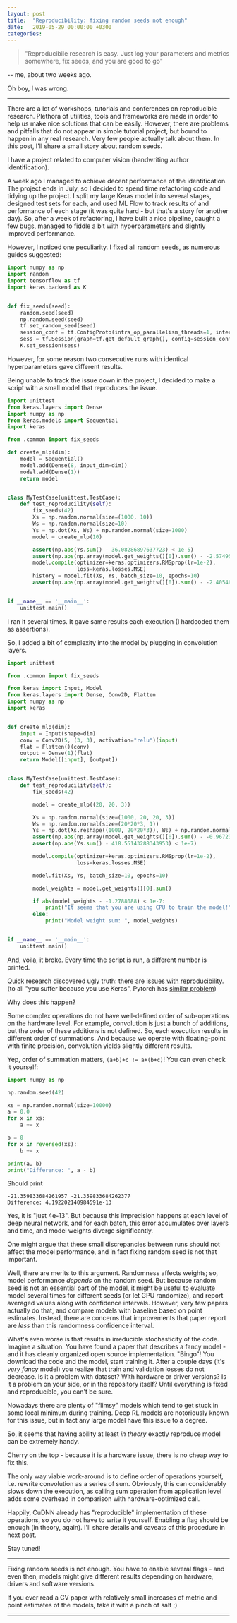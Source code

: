 ```yaml
---
layout: post
title:  "Reproducibility: fixing random seeds not enough"
date:   2019-05-29 00:00:00 +0300
categories: 
---
```


>"Reproducibile research is easy. Just log your parameters and metrics somewhere, fix seeds, and you are good to go" 

-- me, about two weeks ago. 

Oh boy, I was wrong.

---

There are a lot of workshops, tutorials and conferences on reproducible research. 
Plethora of utilities, tools and frameworks are made in order to help us make nice solutions that can be easily.
However, there are problems and pitfalls that do not appear in simple tutorial project, but bound to happen
in any real research. Very few people actually talk about them. In this post, I'll share a small story about random seeds.

I have a project related to computer vision (handwriting author identification). 

A week ago I managed to achieve decent performance of the identification.
The project ends in July, so I decided to spend time refactoring code and tidying up the project.
I split my large Keras model into several stages, designed test sets for each, 
and used ML Flow to track results of and performance of each stage (it was quite hard - but that's a story for another day). 
So, after a week of refactoring, I have built a nice pipeline, caught a few bugs, managed
to fiddle a bit with hyperparameters and slightly improved performance. 

However, I noticed one peculiarity.
I fixed all random seeds, as numerous guides suggested:

```python
import numpy as np
import random
import tensorflow as tf
import keras.backend as K


def fix_seeds(seed):
    random.seed(seed)
    np.random.seed(seed)
    tf.set_random_seed(seed)
    session_conf = tf.ConfigProto(intra_op_parallelism_threads=1, inter_op_parallelism_threads=1)
    sess = tf.Session(graph=tf.get_default_graph(), config=session_conf)
    K.set_session(sess)
```

However, for some reason two consecutive runs with identical hyperparameters gave different results.

Being unable to track the issue down in the project, I decided to make a script with a small model that
reproduces the issue.

```python
import unittest
from keras.layers import Dense
import numpy as np
from keras.models import Sequential
import keras

from .common import fix_seeds

def create_mlp(dim):
    model = Sequential()
    model.add(Dense(8, input_dim=dim))
    model.add(Dense(1))
    return model


class MyTestCase(unittest.TestCase):
    def test_reproducility(self):
        fix_seeds(42)
        Xs = np.random.normal(size=(1000, 10))
        Ws = np.random.normal(size=10)
        Ys = np.dot(Xs, Ws) + np.random.normal(size=1000)
        model = create_mlp(10)

        assert(np.abs(Ys.sum() - 36.08286897637723) < 1e-5)
        assert(np.abs(np.array(model.get_weights()[0]).sum() - -2.574954) < 1e-5)
        model.compile(optimizer=keras.optimizers.RMSprop(lr=1e-2),
                      loss=keras.losses.MSE)
        history = model.fit(Xs, Ys, batch_size=10, epochs=10)
        assert(np.abs(np.array(model.get_weights()[0]).sum() - -2.4054692) < 1e-5)


if __name__ == '__main__':
    unittest.main()

```

I ran it several times. It gave same results each execution (I hardcoded them as assertions).

So, I added a bit of complexity into the model by plugging in convolution layers.

```python
import unittest

from .common import fix_seeds

from keras import Input, Model
from keras.layers import Dense, Conv2D, Flatten
import numpy as np
import keras


def create_mlp(dim):
    input = Input(shape=dim)
    conv = Conv2D(5, (3, 3), activation="relu")(input)
    flat = Flatten()(conv)
    output = Dense(1)(flat)
    return Model([input], [output])


class MyTestCase(unittest.TestCase):
    def test_reproducility(self):
        fix_seeds(42)

        model = create_mlp((20, 20, 3))

        Xs = np.random.normal(size=(1000, 20, 20, 3))
        Ws = np.random.normal(size=(20*20*3, 1))
        Ys = np.dot(Xs.reshape((1000, 20*20*3)), Ws) + np.random.normal(size=(1000, 1))
        assert(np.abs(np.array(model.get_weights()[0]).sum() - -0.96723086) < 1e-7)
        assert(np.abs(Ys.sum() - 418.55143288343953) < 1e-7)

        model.compile(optimizer=keras.optimizers.RMSprop(lr=1e-2),
                      loss=keras.losses.MSE)

        model.fit(Xs, Ys, batch_size=10, epochs=10)

        model_weights = model.get_weights()[0].sum()

        if abs(model_weights - -1.2788088) < 1e-7:
            print("It seems that you are using CPU to train the model!")
        else:
            print("Model weight sum: ", model_weights)


if __name__ == '__main__':
    unittest.main()

```

And, voila, it broke. Every time the script is run, a different number is printed.

Quick research discovered ugly truth: there are [issues with reproducibility](https://machinelearningmastery.com/reproducible-results-neural-networks-keras/).
(to all "you suffer because you use Keras", Pytorch has [similar problem](https://pytorch.org/docs/stable/notes/randomness.html))

Why does this happen?

Some complex operations do not have well-defined order of sub-operations on  the hardware level.
For example, convolution is just a bunch of additions, but the order of these additions is not defined.
So, each execution results in different order of summations. 
And because we operate with floating-point with finite precision, convolution yields slightly different results.

Yep, order of summation matters, `(a+b)+c != a+(b+c)`! You can even check it yourself:

```python
import numpy as np

np.random.seed(42)

xs = np.random.normal(size=10000)
a = 0.0
for x in xs:
    a += x

b = 0
for x in reversed(xs):
    b += x

print(a, b)
print("Difference: ", a - b)
```
Should print
```
-21.359833684261957 -21.359833684262377
Difference: 4.192202140984591e-13
```

Yes, it is "just 4e-13". But because this imprecision happens at each level of deep neural network, and 
for each batch, this error accumulates over layers and time, and model weights diverge significantly.

One might argue that these small discrepancies between runs should not affect the model performance, and
in fact fixing random seed is not that important.

Well, there are merits to this argument. Randomness affects weights; so, model performance 
*depends* on the random seed. But because random seed is not an essential part of the model, 
it might be useful to evaluate model several times for different seeds (or let GPU randomize), 
and report averaged values along with confidence intervals. 
However, very few papers actually do that, and compare models with baseline based on point estimates. 
Instead, there are concerns that improvements that paper report are *less* than this randomness confidence interval.

What's even worse is that results in irreducible stochasticity of the code. 
Imagine a situation. You have found a paper that describes a fancy model - and it has cleanly organized open source 
implementation. "Bingo"! You download the code and the model, start training it. After a couple days (it's *very fancy* model)
you realize that train and validation losses do not decrease. Is it a problem with dataset? 
With hardware or driver versions? Is it a problem on your side, or in the repository itself? Until
everything is fixed and reproducible, you can't be sure.

Nowadays there are plenty of "flimsy" models which tend to get stuck in some local minimum during 
training. Deep RL models are notoriously known for this issue, but in fact any large model have this issue to a degree.

So, it seems that having ability at least *in theory* exactly reproduce model can be extremely handy.

Cherry on the top - because it is a hardware issue, there is no cheap way to fix this.

The only way viable work-around is to define order of operations yourself, i.e. rewrite convolution as a 
series of sum. Obviously, this can considerably slows down the execution, as calling sum operation from application
level adds some overhead in comparison with hardware-optimized call.

Happily, CuDNN already has "reproducible" implementation of these operations, so you do not have to write it yourself.
Enabling a flag should be enough (in theory, again). I'll share details and caveats of this procedure in next post.

Stay tuned!

***

Fixing random seeds is not enough. You have to enable several flags -
and even then, models might give different results depending on hardware, drivers and software versions.

If you ever read a CV paper with relatively small increases of metric and point estimates of the models, take 
it with a pinch of salt ;)

***
